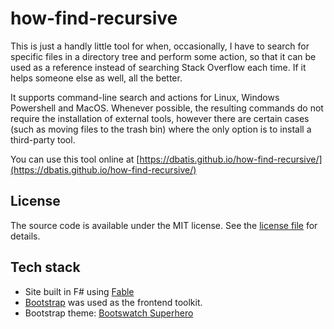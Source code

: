 # how-find-recursive

This is just a handly little tool for when, occasionally, I have to search
for specific files in a directory tree and perform some action, so that it
can be used as a reference instead of searching Stack Overflow each time.
If it helps someone else as well, all the better.

It supports command-line search and actions for Linux, Windows Powershell
and MacOS. Whenever possible, the resulting commands do not require
the installation of external tools, however there are certain cases
(such as moving files to the trash bin) where the only option is to install
a third-party tool.

You can use this tool online at
[https://dbatis.github.io/how-find-recursive/](https://dbatis.github.io/how-find-recursive/)

## License

The source code is available under the MIT license. See the [license file](LICENSE)
for details.

## Tech stack

- Site built in F# using [Fable](https://fable.io)
- [Bootstrap](https://getbootstrap.com) was used as the frontend toolkit.
- Bootstrap theme: [Bootswatch Superhero](https://bootswatch.com/superhero/)
